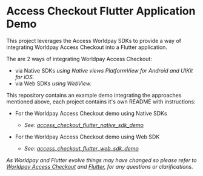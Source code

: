 # Access Checkout Flutter Application Demo

This project leverages the Access Worldpay SDKs to provide a way of integrating Worldpay Access Checkout into a Flutter
application.

The are 2 ways of integrating Worldpay Access Checkout:

- via Native SDKs _using Native views PlatformView for Android and UIKit for iOS._
- via Web SDKs _using WebView._

This repository contains an example demo integrating the approaches mentioned above, each project contains it's own
README with instructions:

- For the Worldpay Access Checkout demo using Native SDKs
  - _See: [access_checkout_flutter_native_sdk_demo](access_checkout_flutter_native_sdk_demo)_

- For the Worldpay Access Checkout demo using Web SDK
  - _See: [access_checkout_flutter_web_sdk_demo](access_checkout_flutter_web_sdk_demo)_

*_As Worldpay and Flutter evolve things may have changed so please refer to_ [_Worldpay Access
Checkout_](https://developer.worldpay.com/products/access/checkout) and  [_Flutter_](https://flutter.dev/docs)_,
for any questions or clarifications._*
